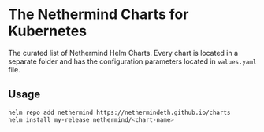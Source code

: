 # The Nethermind Charts for Kubernetes

The curated list of Nethermind Helm Charts. Every chart is located in a separate folder and has the configuration parameters located in `values.yaml` file.

## Usage

```bash
helm repo add nethermind https://nethermindeth.github.io/charts
helm install my-release nethermind/<chart-name>
```
